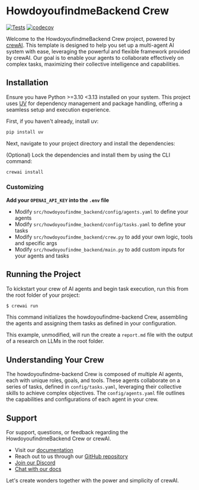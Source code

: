 # HowdoyoufindmeBackend Crew

[![Tests](https://github.com/kiiskristo/howdoyoufindme-backend/actions/workflows/test.yml/badge.svg)](https://github.com/kiiskristo/howdoyoufindme-backend/actions/workflows/test.yml)
[![codecov](https://codecov.io/gh/kiiskristo/howdoyoufindme-backend/branch/main/graph/badge.svg)](https://codecov.io/gh/kiiskristo/howdoyoufindme-backend)

Welcome to the HowdoyoufindmeBackend Crew project, powered by [crewAI](https://crewai.com). This template is designed to help you set up a multi-agent AI system with ease, leveraging the powerful and flexible framework provided by crewAI. Our goal is to enable your agents to collaborate effectively on complex tasks, maximizing their collective intelligence and capabilities.

## Installation

Ensure you have Python >=3.10 <3.13 installed on your system. This project uses [UV](https://docs.astral.sh/uv/) for dependency management and package handling, offering a seamless setup and execution experience.

First, if you haven't already, install uv:

```bash
pip install uv
```

Next, navigate to your project directory and install the dependencies:

(Optional) Lock the dependencies and install them by using the CLI command:
```bash
crewai install
```
### Customizing

**Add your `OPENAI_API_KEY` into the `.env` file**

- Modify `src/howdoyoufindme_backend/config/agents.yaml` to define your agents
- Modify `src/howdoyoufindme_backend/config/tasks.yaml` to define your tasks
- Modify `src/howdoyoufindme_backend/crew.py` to add your own logic, tools and specific args
- Modify `src/howdoyoufindme_backend/main.py` to add custom inputs for your agents and tasks

## Running the Project

To kickstart your crew of AI agents and begin task execution, run this from the root folder of your project:

```bash
$ crewai run
```

This command initializes the howdoyoufindme-backend Crew, assembling the agents and assigning them tasks as defined in your configuration.

This example, unmodified, will run the create a `report.md` file with the output of a research on LLMs in the root folder.

## Understanding Your Crew

The howdoyoufindme-backend Crew is composed of multiple AI agents, each with unique roles, goals, and tools. These agents collaborate on a series of tasks, defined in `config/tasks.yaml`, leveraging their collective skills to achieve complex objectives. The `config/agents.yaml` file outlines the capabilities and configurations of each agent in your crew.

## Support

For support, questions, or feedback regarding the HowdoyoufindmeBackend Crew or crewAI.
- Visit our [documentation](https://docs.crewai.com)
- Reach out to us through our [GitHub repository](https://github.com/joaomdmoura/crewai)
- [Join our Discord](https://discord.com/invite/X4JWnZnxPb)
- [Chat with our docs](https://chatg.pt/DWjSBZn)

Let's create wonders together with the power and simplicity of crewAI.
